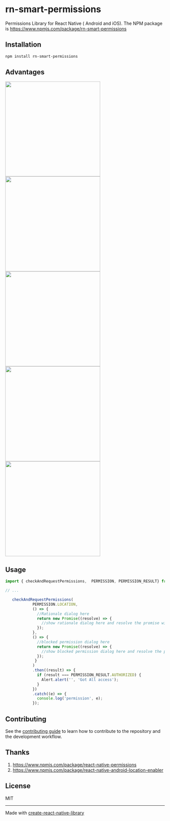 # rn-smart-permissions

Permissions Library for React Native ( Android and iOS). The NPM package is https://www.npmjs.com/package/rn-smart-permissions

## Installation

```sh
npm install rn-smart-permissions
```

## Advantages

<img src="https://user-images.githubusercontent.com/23492622/208310967-2a3861f5-be4e-4bc9-8b69-80fa83a6c6b2.png" height="300"/>

<img src="https://user-images.githubusercontent.com/23492622/208310984-5cf9d00e-bf0c-4c96-95f9-df315a9acda7.png" height="300"/>

<img src="https://user-images.githubusercontent.com/23492622/208310992-f1a99f95-ddb3-4af2-a1dc-173134f75f11.png" height="300"/>

<img src="https://user-images.githubusercontent.com/23492622/208423654-46d6bce8-6307-447b-9da7-5cea0282b54d.png" height="300"/>

<img src="https://user-images.githubusercontent.com/23492622/208423403-3c1889b2-fb0b-457c-a411-b610f569c354.png" height="300"/>




## Usage

```js
import { checkAndRequestPermissions,  PERMISSION, PERMISSION_RESULT} from 'rn-smart-permissions';

// ...

   checkAndRequestPermissions(
            PERMISSION.LOCATION,
            () => {
              //Rationale dialog here
              return new Promise((resolve) => {
                //show rationale dialog here and resolve the promise with true to continue
              });
            },
            () => {
              //blocked permission dialog here
              return new Promise((resolve) => {
                //show blocked permission dialog here and resolve the promise with true to open settings
              });
             }
            )
            .then((result) => {
              if (result === PERMISSION_RESULT.AUTHORIZED) {
                Alert.alert('', 'Got All access');
              }
            })
            .catch((e) => {
              console.log('permission', e);
            });
```

## Contributing

See the [contributing guide](CONTRIBUTING.md) to learn how to contribute to the repository and the development workflow.

## Thanks

  1. https://www.npmjs.com/package/react-native-permissions
  2. https://www.npmjs.com/package/react-native-android-location-enabler

## License

MIT

---

Made with [create-react-native-library](https://github.com/callstack/react-native-builder-bob)
